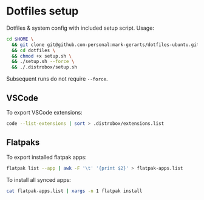 # Dotfiles setup

Dotfiles & system config with included setup script. Usage:

```sh
cd $HOME \
  && git clone git@github.com-personal:mark-gerarts/dotfiles-ubuntu.git dotfiles \
  && cd dotfiles \
  && chmod +x setup.sh \
  && ./setup.sh --force \
  && ./.distrobox/setup.sh
```

Subsequent runs do not require `--force`.

## VSCode

To export VSCode extensions:

```bash
code --list-extensions | sort > .distrobox/extensions.list
```

## Flatpaks

To export installed flatpak apps:

```bash
flatpak list --app | awk -F '\t' '{print $2}' > flatpak-apps.list
```

To install all synced apps:

```bash
cat flatpak-apps.list | xargs -n 1 flatpak install
```
